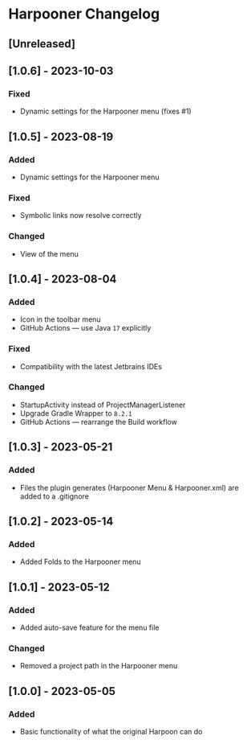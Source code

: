 <!-- Keep a Changelog guide -> https://keepachangelog.com -->

# Harpooner Changelog

## [Unreleased]

## [1.0.6] - 2023-10-03

### Fixed

- Dynamic settings for the Harpooner menu (fixes #1)

## [1.0.5] - 2023-08-19

### Added

- Dynamic settings for the Harpooner menu

### Fixed

- Symbolic links now resolve correctly

### Changed

- View of the menu

## [1.0.4] - 2023-08-04

### Added

- Icon in the toolbar menu
- GitHub Actions — use Java `17` explicitly

### Fixed

- Compatibility with the latest Jetbrains IDEs

### Changed

- StartupActivity instead of ProjectManagerListener
- Upgrade Gradle Wrapper to `8.2.1`
- GitHub Actions — rearrange the Build workflow

## [1.0.3] - 2023-05-21

### Added

- Files the plugin generates (Harpooner Menu & Harpooner.xml) are added to a .gitignore

## [1.0.2] - 2023-05-14

### Added

- Added Folds to the Harpooner menu

## [1.0.1] - 2023-05-12

### Added

- Added auto-save feature for the menu file

### Changed

- Removed a project path in the Harpooner menu

## [1.0.0] - 2023-05-05

### Added

- Basic functionality of what the original Harpoon can do